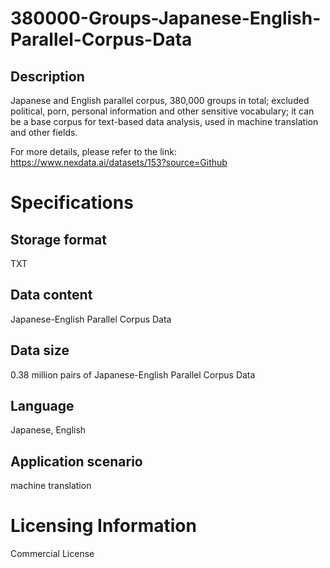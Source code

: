 # 380000-Groups-Japanese-English-Parallel-Corpus-Data

## Description
Japanese and English parallel corpus, 380,000 groups in total; excluded political, porn, personal information and other sensitive vocabulary; it can be a base corpus for text-based data analysis, used in machine translation and other fields.

For more details, please refer to the link: https://www.nexdata.ai/datasets/153?source=Github


# Specifications
## Storage format
TXT
## Data content
Japanese-English Parallel Corpus Data
## Data size
0.38 million pairs of Japanese-English Parallel Corpus Data
## Language
Japanese, English
## Application scenario
machine translation

# Licensing Information
Commercial License
